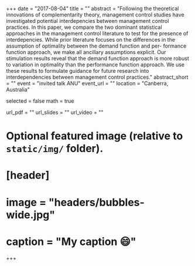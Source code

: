 +++
date = "2017-08-04"
title = ""
abstract = "Following the theoretical innovations of complementarity theory, management control studies have investigated potential interdepencies between management control practices. In this paper, we compare the two dominant statistical approaches in the management control literature to test for the presence of interdepencies. While prior literature focuses on the differences in the assumption of optimality between the demand function and per- formance function approach, we make all ancillary assumptions explicit. Our stimulation results reveal that the demand function approach is more robust to variation in optimality than the performance function approach. We use these results to formulate guidance for future research into interdependencies between management control practices."
abstract_short = ""
event = "invited talk ANU"
event_url = ""
location = "Canberra, Australia"

selected = false
math = true

url_pdf = ""
url_slides = ""
url_video = ""

# Optional featured image (relative to `static/img/` folder).
# [header]
# image = "headers/bubbles-wide.jpg"
# caption = "My caption :smile:"

+++
